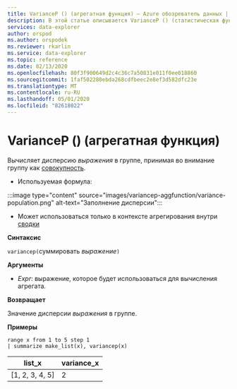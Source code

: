 ```yaml
---
title: VarianceP () (агрегатная функция) — Azure обозреватель данных | Документация Майкрософт
description: В этой статье описывается VarianceP () (статистическая функция) в Azure обозреватель данных.
services: data-explorer
author: orspod
ms.author: orspodek
ms.reviewer: rkarlin
ms.service: data-explorer
ms.topic: reference
ms.date: 02/13/2020
ms.openlocfilehash: 80f3f900649d2c4c36c7a50831e011f0ee018860
ms.sourcegitcommit: 1faf502280ebda268cdfbeec2e8ef3d582dfc23e
ms.translationtype: MT
ms.contentlocale: ru-RU
ms.lasthandoff: 05/01/2020
ms.locfileid: "82618022"
---
```

# <a name="variancep-aggregation-function"></a>VarianceP () (агрегатная функция)

Вычисляет дисперсию *выражения* в группе, принимая во внимание группу как [совокупность](https://en.wikipedia.org/wiki/Statistical_population). 

* Используемая формула:

:::image type="content" source="images/variancep-aggfunction/variance-population.png" alt-text="Заполнение дисперсии":::

* Может использоваться только в контексте агрегирования внутри [сводки](summarizeoperator.md)

**Синтаксис**

`variancep(`суммировать *выражение*`)`

**Аргументы**

* *Expr*: выражение, которое будет использоваться для вычисления агрегата. 

**Возвращает**

Значение дисперсии *выражения* в группе.
 
**Примеры**

```kusto
range x from 1 to 5 step 1
| summarize make_list(x), variancep(x) 
```

|list_x|variance_x|
|---|---|
|[1, 2, 3, 4, 5]|2|